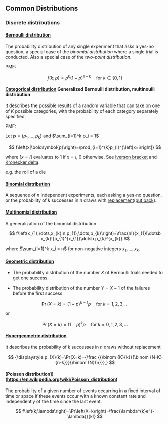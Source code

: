 ## Common Distributions

### Discrete distributions

#### [Bernoulli distribution](https://en.wikipedia.org/wiki/Bernoulli_distribution)

The probability distribution of any single experiment that asks a yes-no question, a special case of the _binomial distribution_ where a single trial is conducted. Also a special case of the _two-point distribution_.

PMF: 

$$
f\left(k;p\right)=p^{k}\left(1-p\right)^{1-k} \quad\text{for } k\in \left\{0,1\right\}
$$

#### [Categorical distribution](https://en.wikipedia.org/wiki/Categorical_distribution) Generalized Bernoulli distribution, multinoulli distribution

It describes the possible results of a random variable that can take on one of $K$ possible categories, with the probability of each category separately specified.

PMF:

Let $\boldsymbol{p} = \left(p_1, \dots , p_k \right)$ and $\sum_{i=1}^k p_i = 1$

$$
f\left(x|\boldsymbol{p}\right)=\prod_{i=1}^{k}p_{i}^{\left[x=i\right]}
$$

where $\left[x=i\right]$ evaluates to $1$ if $x=i$, $0$ otherwise. See [Iverson bracket](https://en.wikipedia.org/wiki/Iverson_bracket) and [Kronecker delta](https://en.wikipedia.org/wiki/Kronecker_delta).

e.g. the roll of a die

#### [Binomial distribution](https://en.wikipedia.org/wiki/Binomial_distribution)

A sequence of $n$ independent experiments, each asking a yes-no question, or the probability of $k$ successes in $n$ draws with [replacement](https://math.stackexchange.com/questions/2685714/without-replacement-hypergeometric-with-replacement-binomial)([put back](http://www.maths.qmul.ac.uk/~rab/ProbI/notes2.pdf)).

#### [Multinomial distribution](https://en.wikipedia.org/wiki/Multinomial_distribution)

A generalization of the binomial distribution

$$
f\left(x_{1},\dots,x_{k};n,p_{1},\dots,p_{k}\right)=\frac{n!}{x_{1}!\dotsb x_{k}!}p_{1}^{x_{1}}\dotsb p_{k}^{x_{k}}
$$

where $\sum_{i=1}^k x_i = n$ for non-negative integers $x_1, \dots , x_k$.

#### [Geometric distribution](https://en.wikipedia.org/wiki/Geometric_distribution)

- The probability distribution of the number $X$ of Bernoulli trials needed to get one success

- The probability distribution of the number $Y=X-1$ of the failures before the first success

$$
\Pr\left(X=k\right)=\left(1-p\right)^{k-1}p\quad \text{for } k=1,2,3,\dots
$$

or 

$$
\Pr\left(X=k\right)=\left(1-p\right)^{k}p\quad \text{for } k=0,1,2,3,\dots
$$

#### [Hypergeometric distribution](https://en.wikipedia.org/wiki/Hypergeometric_distribution)

It describes the probability of $k$ successes in $n$ draws without replacement

$$
{\displaystyle p_{X}(k)=\Pr(X=k)={\frac {{\binom {K}{k}}{\binom {N-K}{n-k}}}{\binom {N}{n}}},}
$$

#### [Poisson distribution])(https://en.wikipedia.org/wiki/Poisson_distribution)

The probability of a given number of events occurring in a fixed interval of time or space if these events occur with a known constant rate and independently of the time since the last event.

$$
f\left(k;\lambda\right)=\Pr\left(X=k\right)=\frac{\lambda^{k}e^{-\lambda}}{k!}
$$
